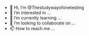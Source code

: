 - 👋 Hi, I’m @Thestudywayofonetesting
- 👀 I’m interested in ...
- 🌱 I’m currently learning ...
- 💞️ I’m looking to collaborate on ...
- 📫 How to reach me ...

<!---
Thestudywayofonetesting/Thestudywayofonetesting is a ✨ special ✨ repository because its `README.md` (this file) appears on your GitHub profile.
You can click the Preview link to take a look at your changes.
--->
